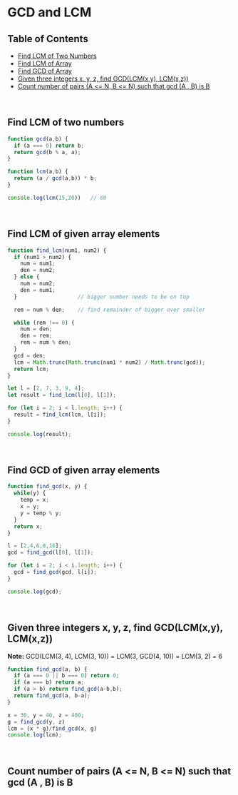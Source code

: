 # GCD and LCM

## Table of Contents

- [Find LCM of Two Numbers](#find-lcm-of-two-numbers)
- [Find LCM of Array](#find-lcm-of-given-array-elements)
- [Find GCD of Array](#find-gcd-of-given-array-elements)
- [Given three integers x, y, z, find GCD(LCM(x,y), LCM(x,z))](#find-gcd-of-lcm)
- [Count number of pairs (A <= N, B <= N) such that gcd (A , B) is B](#count-pairs-gcd-a-b)

<br/>

## <a name="find-lcm-of-two-numbers"></a>Find LCM of two numbers

```javascript
function gcd(a,b) {
  if (a === 0) return b;
  return gcd(b % a, a);
}

function lcm(a,b) {
  return (a / gcd(a,b)) * b;
}

console.log(lcm(15,20))   // 60
```
<br/>

## <a name="find-lcm-of-given-array-elements"></a>Find LCM of given array elements

```javascript
function find_lcm(num1, num2) {
  if (num1 > num2) {
    num = num1;
    den = num2;
  } else {
    num = num2;
    den = num1;
  }                   // bigger number needs to be on top

  rem = num % den;    // find remainder of bigger over smaller

  while (rem !== 0) {
    num = den;
    den = rem;
    rem = num % den;
  }
  gcd = den;
  lcm = Math.trunc(Math.trunc(num1 * num2) / Math.trunc(gcd));
  return lcm;
}

let l = [2, 7, 3, 9, 4];
let result = find_lcm(l[0], l[1]);

for (let i = 2; i < l.length; i++) {
  result = find_lcm(lcm, l[i]);
}

console.log(result);
```

<br/>

## <a name="find-gcd-of-given-array-elements"></a>Find GCD of given array elements

```javascript
function find_gcd(x, y) {
  while(y) {
    temp = x;
    x = y;
    y = temp % y;
  }
  return x;
}

l = [2,4,6,8,16];
gcd = find_gcd(l[0], l[1]);

for (let i = 2; i < i.length; i++) {
  gcd = find_gcd(gcd, l[i]);
}

console.log(gcd);
```

<br/>

## <a name="find-gcd-of-lcm"></a>Given three integers x, y, z, find GCD(LCM(x,y), LCM(x,z))

**Note:** GCD(LCM(3, 4), LCM(3, 10)) = LCM(3, GCD(4, 10)) = LCM(3, 2) = 6

```Javascript
function find_gcd(a, b) {
  if (a === 0 || b === 0) return 0;
  if (a === b) return a;
  if (a > b) return find_gcd(a-b,b);
  return find_gcd(a, b-a);
}

x = 30, y = 40, z = 400;
g = find_gcd(y, z)
lcm = (x * g)/find_gcd(x, g)
console.log(lcm);
```

<br/>

## <a name="count-pairs-gcd-a-b"></a>Count number of pairs (A <= N, B <= N) such that gcd (A , B) is B
